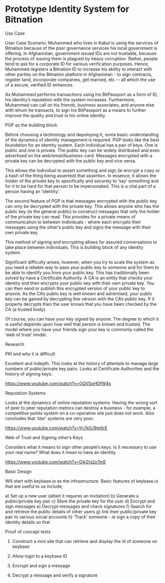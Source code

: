# Prototype Identity System for Bitnation

Use Case

User Case Scenario: Muhammed who lives in Kabul is using the services of Bitnation because of the poor governance services his local government is offering. In Afghanistan, government issued IDs are not trustable, because the process of issuing them is plagued by heavy corruption. Rather, people tend to ask for a corporate ID for various verification purposes. Hence, Muhammed registers a Bitnation ID to increase his ability to interact with other parties on the Bitnation platform in Afghanistan - to sign contracts, register land, incorporate companies, get married, etc -- all which the use of a secure, verified ID enhances.

As Muhammed performs transactions using his BitPassport as a form of ID, his identity’s reputation with the system increases. Furthermore, Muhammed can call on his friends, business associates, and anyone else with whom he transacts, to sign his BitPassport as a means to further improve the quality  and trust in his online identity.

PGP as the building block.

Before choosing a technology and depoloying it, some basic understanding of the dynamics of identity management is required.  PGP looks like the best foundation for an identity system.  Each individual has a pair of keys.  One is public and one is private.  The public key can be widely distributed and even advertised on the web/email/business-card. Messages encrypted with a private key can be decrypted with the public key and vice versa.  

This allows the individual to assert something and sign (ie encrypt a copy or a hash of the thing being asserted) that assertion.  In essence, it allows the holder of the private key to specifically and securely to ‘say’ something and for it to be hard for that person to be impersonated.   This is a vital part of a person having an ‘identity’.

The second feature of PGP is that messages encrypted with the public key can only be decrypted with the private key.  This allows anyone who has the public key (ie the general public) to construct messages that only the holder of the private key can read.  This provides for a private means of communication to between individuals - where each encrypts their messages using the other’s public key and signs the message with their own private key.

This method of signing and encrypting allows for assured conversations to take place between individuals.  This is building block of any identity system.

Significant difficulty arises, however, when you try to scale the system as you need a reliable way to pass your public key to someone and for them to be able to identify you from your public key.  This has traditionally been solved by have a Certificate Authority.  A CA is an entity that checks your identity and then encrypts your public key with their own private key.  You can then send or publish this encrypted version of your public key to anyone.  As the CA’s public key is well known and advertised, your public key can be gained by decrypting this version with the CA’s public key.  If it properly decrypts then the user knows that you have been checked by the CA (a trusted body).

Of course, you can have your key signed by anyone.  The degree to which it is useful depends upon how well that person is known and trusted.  The model where you have your friends sign your key is commonly called the ‘web of trust’ model.

Research

PKI and why it is difficult

Excellent and indepth.  This looks at the history of attempts to manage large numbers of public/private key pairs.  Looks at Certificate Authorities and the history of signing keys.  

https://www.youtube.com/watch?v=GQVSpHDfW4s

Reputation Systems

Looks at the dynamics of online reputation systems.  Having the wrong sort of peer to peer reputation metrics can destroy a business - for example, a competitive points system on a co-operative site just does not work.  Also concludes that ‘star’ systems are very poor.

https://www.youtube.com/watch?v=Yn7e0J9m6rE

Web of Trust and Signing other’s Keys

Considers what it means to sign other people’s keys.  Is it necessary to use your real name?  What does it mean to have an identity.

https://www.youtube.com/watch?v=Gjk2lg2o7mE

Basic Design


Will start with keybase.io as the infrastructure.   Basic features of keybase.io that are useful to us include;

a)    Set up a new user (albeit it requires an invitation)
b)    Generate a public/private key pair
c)    Store the private key for the user
d)    Encrypt and sign messages
e)    Decrypt messages and check signatures
f)    Search for and retrieve the public details of other users
g)    link their public/private key pair to various social accounts
h)    ‘Track’ someone - ie sign a copy of their identity details so that 


Proof of concept tests

1.    Construct a mini site that can retrieve and display the id of someone on keybase

2.    Allow login to a keybase ID

3.    Encrypt and sign a message

4.    Decrypt a message and verify a signature
